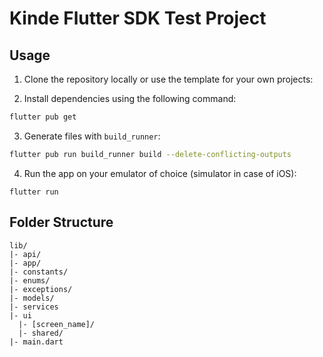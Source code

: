# Kinde Flutter SDK Test Project

## Usage

1. Clone the repository locally or use the template for your own projects:

2. Install dependencies using the following command:

```bash
flutter pub get
```

3. Generate files with `build_runner`:

```bash
flutter pub run build_runner build --delete-conflicting-outputs
```

4. Run the app on your emulator of choice (simulator in case of iOS):

```
flutter run
```

## Folder Structure

```
lib/
|- api/
|- app/
|- constants/
|- enums/
|- exceptions/
|- models/
|- services
|- ui
  |- [screen_name]/
  |- shared/
|- main.dart
```
